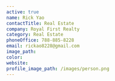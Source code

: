 ```yaml
---
active: true
name: Rick Yao
contactTitle: Real Estate
company: Royal First Realty
category: Real Estate
phoneOffice: 788-885-8228
email: rickao8228@gmail.com
image_path:
color:
website:
profile_image_path: /images/person.png
---
```



